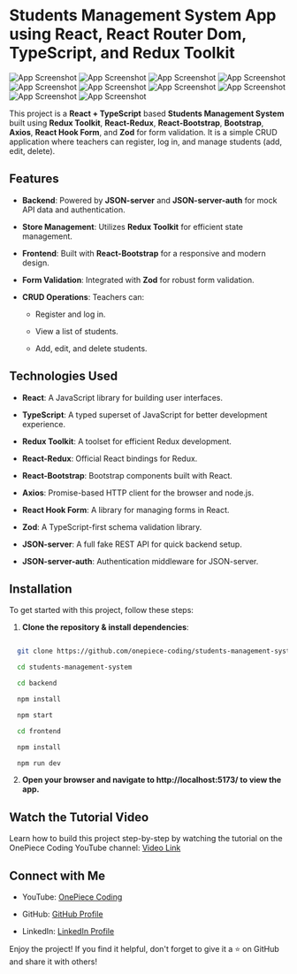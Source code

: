 # Students Management System App using React, React Router Dom, TypeScript, and Redux Toolkit

![App Screenshot](https://github.com/onepiece-coding/students-management-system/blob/main/screenshots/screenshot-01.png)
![App Screenshot](https://github.com/onepiece-coding/students-management-system/blob/main/screenshots/screenshot-02.png)
![App Screenshot](https://github.com/onepiece-coding/students-management-system/blob/main/screenshots/screenshot-03.png)
![App Screenshot](https://github.com/onepiece-coding/students-management-system/blob/main/screenshots/screenshot-04.png)
![App Screenshot](https://github.com/onepiece-coding/students-management-system/blob/main/screenshots/screenshot-05.png)
![App Screenshot](https://github.com/onepiece-coding/students-management-system/blob/main/screenshots/screenshot-06.png)
![App Screenshot](https://github.com/onepiece-coding/students-management-system/blob/main/screenshots/screenshot-07.png)
![App Screenshot](https://github.com/onepiece-coding/students-management-system/blob/main/screenshots/screenshot-08.png)
![App Screenshot](https://github.com/onepiece-coding/students-management-system/blob/main/screenshots/screenshot-09.png)
![App Screenshot](https://github.com/onepiece-coding/students-management-system/blob/main/screenshots/screenshot-10.png)

This project is a **React + TypeScript** based **Students Management System** built using **Redux Toolkit**, **React-Redux**, **React-Bootstrap**, **Bootstrap**, **Axios**, **React Hook Form**, and **Zod** for form validation. It is a simple CRUD application where teachers can register, log in, and manage students (add, edit, delete).

## Features

- **Backend**: Powered by **JSON-server** and **JSON-server-auth** for mock API data and authentication.
  
- **Store Management**: Utilizes **Redux Toolkit** for efficient state management.
  
- **Frontend**: Built with **React-Bootstrap** for a responsive and modern design.
  
- **Form Validation**: Integrated with **Zod** for robust form validation.
  
- **CRUD Operations**: Teachers can:
  
  - Register and log in.
    
  - View a list of students.
    
  - Add, edit, and delete students.

## Technologies Used

- **React**: A JavaScript library for building user interfaces.
  
- **TypeScript**: A typed superset of JavaScript for better development experience.
  
- **Redux Toolkit**: A toolset for efficient Redux development.
  
- **React-Redux**: Official React bindings for Redux.
  
- **React-Bootstrap**: Bootstrap components built with React.
  
- **Axios**: Promise-based HTTP client for the browser and node.js.
  
- **React Hook Form**: A library for managing forms in React.
  
- **Zod**: A TypeScript-first schema validation library.
  
- **JSON-server**: A full fake REST API for quick backend setup.
  
- **JSON-server-auth**: Authentication middleware for JSON-server.

## Installation

To get started with this project, follow these steps:

1. **Clone the repository & install dependencies**:
   
 ```bash

   git clone https://github.com/onepiece-coding/students-management-system.git

   cd students-management-system

   cd backend

   npm install

   npm start

   cd frontend

   npm install

   npm run dev
```
   
2. **Open your browser and navigate to http://localhost:5173/ to view the app.**

## Watch the Tutorial Video

Learn how to build this project step-by-step by watching the tutorial on the OnePiece Coding YouTube channel: [Video Link](https://youtu.be/pm60lVcAMEw?si=hxt9ccpa2f97nKR7)

## Connect with Me

- YouTube: [OnePiece Coding](https://www.youtube.com/@OnePieceCoding)

- GitHub: [GitHub Profile](https://github.com/onepiece-coding)

- LinkedIn: [LinkedIn Profile](https://www.linkedin.com/in/lahcen-alhiane-0799ba303/)

Enjoy the project! If you find it helpful, don't forget to give it a ⭐️ on GitHub and share it with others!
